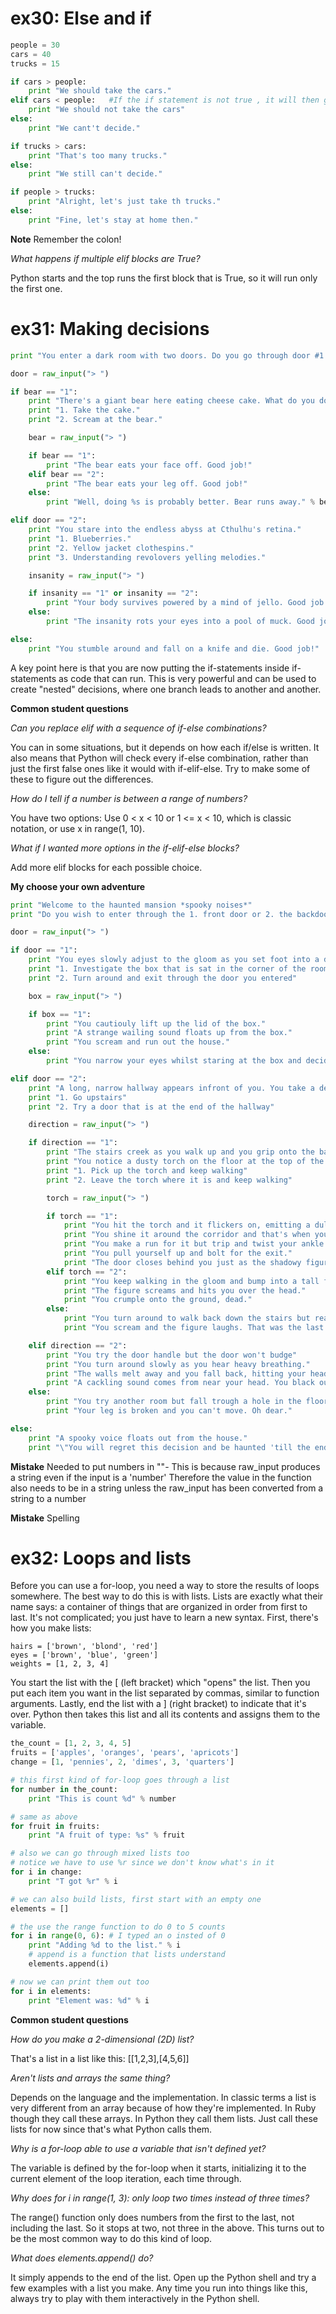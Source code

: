 # ex30: Else and if
```python
people = 30
cars = 40
trucks = 15

if cars > people:
    print "We should take the cars."
elif cars < people:   #If the if statement is not true , it will then go to elif (else if). If this statement is not true then it will run else
    print "We should not take the cars"
else:
    print "We cant't decide."

if trucks > cars:
    print "That's too many trucks."
else:
    print "We still can't decide."

if people > trucks:
    print "Alright, let's just take th trucks."
else:
    print "Fine, let's stay at home then."
```
**Note** Remember the colon!

*What happens if multiple elif blocks are True?*

Python starts and the top runs the first block that is True, so it will run only the first one.

# ex31: Making decisions
```python
print "You enter a dark room with two doors. Do you go through door #1 or door #2?"

door = raw_input("> ")

if bear == "1":
    print "There's a giant bear here eating cheese cake. What do you do?"
    print "1. Take the cake."
    print "2. Scream at the bear."

    bear = raw_input("> ")

    if bear == "1":
        print "The bear eats your face off. Good job!"
    elif bear == "2":
        print "The bear eats your leg off. Good job!"
    else:
        print "Well, doing %s is probably better. Bear runs away." % bear

elif door == "2":
    print "You stare into the endless abyss at Cthulhu's retina."
    print "1. Blueberries."
    print "2. Yellow jacket clothespins."
    print "3. Understanding revolovers yelling melodies."

    insanity = raw_input("> ")

    if insanity == "1" or insanity == "2":
        print "Your body survives powered by a mind of jello. Good job!"
    else:
        print "The insanity rots your eyes into a pool of muck. Good job!"

else:
    print "You stumble around and fall on a knife and die. Good job!"
```
A key point here is that you are now putting the if-statements inside if-statements as code that can run. This is very powerful and can be used to create "nested" decisions, where one branch leads to another and another.

**Common student questions**

*Can you replace elif with a sequence of if-else combinations?*

You can in some situations, but it depends on how each if/else is written. It also means that Python will check every if-else combination, rather than just the first false ones like it would with if-elif-else. Try to make some of these to figure out the differences.

*How do I tell if a number is between a range of numbers?*

You have two options: Use 0 < x < 10 or 1 <= x < 10, which is classic notation, or use x in range(1, 10).

*What if I wanted more options in the if-elif-else blocks?*

Add more elif blocks for each possible choice.

**My choose your own adventure**
```python
print "Welcome to the haunted mansion *spooky noises*"
print "Do you wish to enter through the 1. front door or 2. the backdoor?"

door = raw_input("> ")

if door == "1":
    print "You eyes slowly adjust to the gloom as you set foot into a dark room."
    print "1. Investigate the box that is sat in the corner of the room"
    print "2. Turn around and exit through the door you entered"

    box = raw_input("> ")

    if box == "1":
        print "You cautiouly lift up the lid of the box."
        print "A strange wailing sound floats up from the box."
        print "You scream and run out the house."
    else:
        print "You narrow your eyes whilst staring at the box and decide to leave."

elif door == "2":
    print "A long, narrow hallway appears infront of you. You take a deep breath."
    print "1. Go upstairs"
    print "2. Try a door that is at the end of the hallway"

    direction = raw_input("> ")

    if direction == "1":
        print "The stairs creek as you walk up and you grip onto the banister tightly."
        print "You notice a dusty torch on the floor at the top of the stairs."
        print "1. Pick up the torch and keep walking"
        print "2. Leave the torch where it is and keep walking"

        torch = raw_input("> ")

        if torch == "1":
            print "You hit the torch and it flickers on, emitting a dull glow."
            print "You shine it around the corridor and that's when you notice a dark shadowy figure."
            print "You make a run for it but trip and twist your ankle."
            print "You pull yourself up and bolt for the exit."
            print "The door closes behind you just as the shadowy figure slams into it. You are safe."
        elif torch == "2":
            print "You keep walking in the gloom and bump into a tall figure infront of you."
            print "The figure screams and hits you over the head."
            print "You crumple onto the ground, dead."
        else:
            print "You turn around to walk back down the stairs but realise that your exit is blocked by a tall shadowy figure."
            print "You scream and the figure laughs. That was the last thing you ever saw."

    elif direction == "2":
        print "You try the door handle but the door won't budge"
        print "You turn around slowly as you hear heavy breathing."
        print "The walls melt away and you fall back, hitting your head on the handle."
        print "A cackling sound comes from near your head. You black out."
    else:
        print "You try another room but fall trough a hole in the floor."
        print "Your leg is broken and you can't move. Oh dear."

else:
    print "A spooky voice floats out from the house."
    print "\"You will regret this decision and be haunted 'till the end of time.\""
```
**Mistake** Needed to put numbers in ""- This is because raw_input produces a string even if the input is a 'number' Therefore the value in the function also needs to be in a string unless the raw_input has been converted from a string to a number

**Mistake** Spelling

# ex32: Loops and lists

Before you can use a for-loop, you need a way to store the results of loops somewhere. The best way to do this is with lists. Lists are exactly what their name says: a container of things that are organized in order from first to last. It's not complicated; you just have to learn a new syntax. First, there's how you make lists:

```
hairs = ['brown', 'blond', 'red']
eyes = ['brown', 'blue', 'green']
weights = [1, 2, 3, 4]
```

You start the list with the \[ (left bracket) which "opens" the list. Then you put each item you want in the list separated by commas, similar to function arguments. Lastly, end the list with a \] (right bracket) to indicate that it's over. Python then takes this list and all its contents and assigns them to the variable.

```python
the_count = [1, 2, 3, 4, 5]
fruits = ['apples', 'oranges', 'pears', 'apricots']
change = [1, 'pennies', 2, 'dimes', 3, 'quarters']

# this first kind of for-loop goes through a list
for number in the_count:
    print "This is count %d" % number

# same as above
for fruit in fruits:
    print "A fruit of type: %s" % fruit

# also we can go through mixed lists too
# notice we have to use %r since we don't know what's in it
for i in change:
    print "T got %r" % i

# we can also build lists, first start with an empty one
elements = []

# the use the range function to do 0 to 5 counts
for i in range(0, 6): # I typed an o insted of 0
    print "Adding %d to the list." % i
    # append is a function that lists understand
    elements.append(i)

# now we can print them out too
for i in elements:
    print "Element was: %d" % i
```
**Common student questions**

*How do you make a 2-dimensional (2D) list?*

That's a list in a list like this: [[1,2,3],[4,5,6]]

*Aren't lists and arrays the same thing?*

Depends on the language and the implementation. In classic terms a list is very different from an array because of how they're implemented. In Ruby though they call these arrays. In Python they call them lists. Just call these lists for now since that's what Python calls them.

*Why is a for-loop able to use a variable that isn't defined yet?*

The variable is defined by the for-loop when it starts, initializing it to the current element of the loop iteration, each time through.

*Why does for i in range(1, 3): only loop two times instead of three times?*

The range() function only does numbers from the first to the last, not including the last. So it stops at two, not three in the above. This turns out to be the most common way to do this kind of loop.

*What does elements.append() do?*

It simply appends to the end of the list. Open up the Python shell and try a few examples with a list you make. Any time you run into things like this, always try to play with them interactively in the Python shell.
